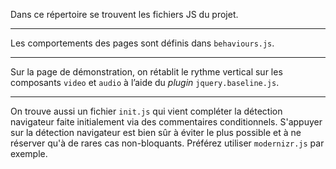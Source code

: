 Dans ce répertoire se trouvent les fichiers JS du projet.

---

Les comportements des pages sont définis dans `behaviours.js`.

---

Sur la page de démonstration, on rétablit le rythme vertical sur les composants `video` et `audio` à l’aide du _plugin_ `jquery.baseline.js`.

---

On trouve aussi un fichier `init.js` qui vient compléter la détection navigateur faite initialement via des commentaires conditionnels.
S'appuyer sur la détection navigateur est bien sûr à éviter le plus possible et à ne réserver qu'à de rares cas non-bloquants. Préférez utiliser `modernizr.js` par exemple.